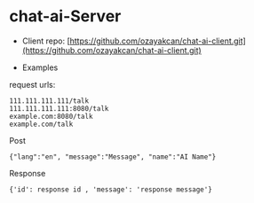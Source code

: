 # chat-ai-Server

- Client repo: [https://github.com/ozayakcan/chat-ai-client.git](https://github.com/ozayakcan/chat-ai-client.git)


- Examples

request urls:
```
111.111.111.111/talk
111.111.111.111:8080/talk
example.com:8080/talk
example.com/talk
```

Post
```
{"lang":"en", "message":"Message", "name":"AI Name"}
```

Response
```
{'id': response id , 'message': 'response message'}
```
